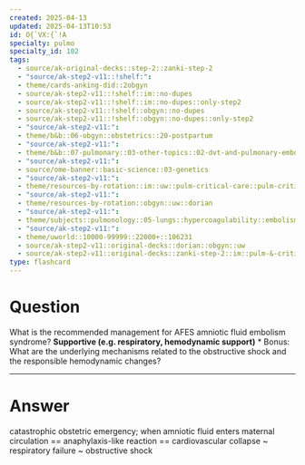 ```yaml
---
created: 2025-04-13
updated: 2025-04-13T10:53
id: O{`VX:{`!A
specialty: pulmo
specialty_id: 102
tags:
  - source/ak-original-decks::step-2::zanki-step-2
  - "source/ak-step2-v11::!shelf:": 
  - theme/cards-anking-did::2obgyn
  - source/ak-step2-v11::!shelf::im::no-dupes
  - source/ak-step2-v11::!shelf::im::no-dupes::only-step2
  - source/ak-step2-v11::!shelf::obgyn::no-dupes
  - source/ak-step2-v11::!shelf::obgyn::no-dupes::only-step2
  - "source/ak-step2-v11:": 
  - theme/b&b::06-obgyn::obstetrics::20-postpartum
  - "source/ak-step2-v11:": 
  - theme/b&b::07-pulmonary::03-other-topics::02-dvt-and-pulmonary-embolism
  - "source/ak-step2-v11:": 
  - source/ome-banner::basic-science::03-genetics
  - "source/ak-step2-v11:": 
  - theme/resources-by-rotation::im::uw::pulm-critical-care::pulm-critical-care-zanki
  - "source/ak-step2-v11:": 
  - theme/resources-by-rotation::obgyn::uw::dorian
  - "source/ak-step2-v11:": 
  - theme/subjects::pulmonology::05-lungs::hypercoagulability::embolism::amniotic-fluid-embolism
  - "source/ak-step2-v11:": 
  - theme/uworld::10000-99999::22000+::106231
  - source/ak-step2-v11::original-decks::dorian::obgyn::uw
  - source/ak-step2-v11::original-decks::zanki-step-2::im::pulm-&-critical-care"
type: flashcard
---
```


# Question
What is the recommended management for AFES amniotic fluid embolism syndrome?       **Supportive (e.g. respiratory, hemodynamic support)**   * Bonus: What are the underlying mechanisms related to the obstructive shock and the responsible hemodynamic changes?

---

# Answer
catastrophic obstetric emergency; when amniotic fluid enters maternal circulation == anaphylaxis-like reaction == cardiovascular collapse ~ respiratory failure ~ obstructive shock